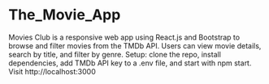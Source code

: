# The_Movie_App
Movies Club is a responsive web app using React.js and Bootstrap to browse and filter movies from the TMDb API. Users can view movie details, search by title, and filter by genre. Setup: clone the repo, install dependencies, add TMDb API key to a .env file, and start with npm start. Visit http://localhost:3000
